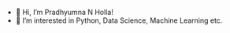 - 👋 Hi, I’m Pradhyumna N Holla!
- 👀 I’m interested in Python, Data Science, Machine Learning etc.

<!---
PradHolla/PradHolla is a ✨ special ✨ repository because its `README.md` (this file) appears on your GitHub profile.
You can click the Preview link to take a look at your changes.
--->
